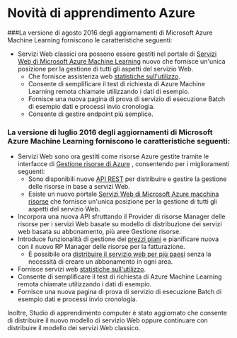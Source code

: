<properties
    pageTitle="Lavorare quali sono le novità di apprendimento | Microsoft Azure"
    description="Nuove caratteristiche che sono disponibili in Azure apprendimento."
    services="machine-learning"
    documentationCenter=""
    authors="vDonGlover"
    manager="raymondl"
    editor=""/>

<tags
    ms.service="machine-learning"
    ms.workload="data-services"
    ms.tgt_pltfrm="na"
    ms.devlang="na"
    ms.topic="article"
    ms.date="10/05/2016"
    ms.author="v-donglo"/>

# <a name="whats-new-in-azure-machine-learning"></a>Novità di apprendimento Azure

###<a name="the-august-2016-release-of-microsoft-azure-machine-learning-updates-provide-the-following-features"></a>La versione di agosto 2016 degli aggiornamenti di Microsoft Azure Machine Learning forniscono le caratteristiche seguenti:

* Servizi Web classici ora possono essere gestiti nel portale di [Servizi Web di Microsoft Azure Machine Learning](https://services.azureml.net/) nuovo che fornisce un'unica posizione per la gestione di tutti gli aspetti del servizio Web.   
    * Che fornisce assistenza web [statistiche sull'utilizzo](machine-learning-manage-new-webservice.md).
    * Consente di semplificare il test di richiesta di Azure Machine Learning remota chiamate utilizzando i dati di esempio.
    * Fornisce una nuova pagina di prova di servizio di esecuzione Batch di esempio dati e processi invio cronologia.
    * Consente di gestire endpoint più semplice.

### <a name="the-july-2016-release-of-microsoft-azure-machine-learning-updates-provide-the-following-features"></a>La versione di luglio 2016 degli aggiornamenti di Microsoft Azure Machine Learning forniscono le caratteristiche seguenti:

* Servizi Web sono ora gestiti come risorse Azure gestite tramite le interfacce di [Gestione risorse di Azure](../azure-resource-manager/resource-group-overview.md) , consentendo per i miglioramenti seguenti:
    * Sono disponibili nuove [API REST](https://msdn.microsoft.com/library/azure/Dn950030.aspx) per distribuire e gestire la gestione delle risorse in base a servizi Web.
    * Esiste un nuovo portale [Servizi Web di Microsoft Azure macchina risorse](https://services.azureml.net/) che fornisce un'unica posizione per la gestione di tutti gli aspetti del servizio Web.
* Incorpora una nuova API sfruttando il Provider di risorse Manager delle risorse per i servizi Web basate su modello di distribuzione dei servizi web basata su abbonamento, più aree Gestione risorse.
* Introduce funzionalità di gestione dei [prezzi piani](https://azure.microsoft.com/pricing/details/machine-learning/) e pianificare nuova con il nuovo RP Manager delle risorse per la fatturazione.
    * È possibile ora [distribuire il servizio web per più paesi](machine-learning-how-to-deploy-to-multiple-regions.md) senza la necessità di creare un abbonamento in ogni area.
* Fornisce servizi web [statistiche sull'utilizzo](machine-learning-manage-new-webservice.md).
* Consente di semplificare il test di richiesta di Azure Machine Learning remota chiamate utilizzando i dati di esempio.
* Fornisce una nuova pagina di prova di servizio di esecuzione Batch di esempio dati e processi invio cronologia.

Inoltre, Studio di apprendimento computer è stato aggiornato che consente di distribuire il nuovo modello di servizio Web oppure continuare con distribuire il modello dei servizi Web classico. 
